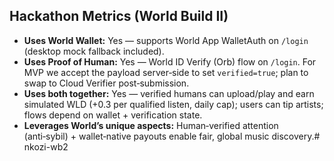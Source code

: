 ## Hackathon Metrics (World Build II)

- **Uses World Wallet:** Yes — supports World App WalletAuth on `/login` (desktop mock fallback included).
- **Uses Proof of Human:** Yes — World ID Verify (Orb) flow on `/login`. For MVP we accept the payload server‑side to set `verified=true`; plan to swap to Cloud Verifier post‑submission.
- **Uses both together:** Yes — verified humans can upload/play and earn simulated WLD (+0.3 per qualified listen, daily cap); users can tip artists; flows depend on wallet + verification state.
- **Leverages World’s unique aspects:** Human‑verified attention (anti‑sybil) + wallet‑native payouts enable fair, global music discovery.# nkozi-wb2
